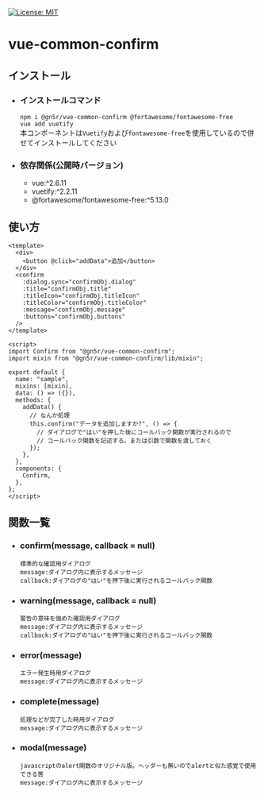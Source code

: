 [![License: MIT](https://img.shields.io/badge/License-MIT-yellow.svg)](https://opensource.org/licenses/MIT)

# vue-common-confirm

## インストール

- ### インストールコマンド

  `npm i @gn5r/vue-common-confirm @fortawesome/fontawesome-free`  
  `vue add vuetify`  
  本コンポーネントは`Vuetify`および`fontawesome-free`を使用しているので併せてインストールしてください

- ### 依存関係(公開時バージョン)
  - vue:^2.6.11
  - vuetify:^2.2.11
  - @fortawesome/fontawesome-free:^5.13.0

## 使い方

```vue
<template>
  <div>
    <button @click="addData">追加</button>
  </div>
  <confirm
    :dialog.sync="confirmObj.dialog"
    :title="confirmObj.title"
    :titleIcon="confirmObj.titleIcon"
    :titleColor="confirmObj.titleColor"
    :message="confirmObj.message"
    :buttons="confirmObj.buttons"
  />
</template>

<script>
import Confirm from "@gn5r/vue-common-confirm";
import mixin from "@gn5r/vue-common-confirm/lib/mixin";

export default {
  name: "sample",
  mixins: [mixin],
  data: () => ({}),
  methods: {
    addData() {
      // なんか処理
      this.confirm("データを追加しますか?", () => {
        // ダイアログで"はい"を押した後にコールバック関数が実行されるので
        // コールバック関数を記述する。または引数で関数を渡しておく
      });
    },
  },
  components: {
    Confirm,
  },
};
</script>
```

## 関数一覧

- ### confirm(message, callback = null)

  ```
  標準的な確認用ダイアログ
  message:ダイアログ内に表示するメッセージ
  callback:ダイアログの"はい"を押下後に実行されるコールバック関数
  ```

- ### warning(message, callback = null)

  ```
  警告の意味を強めた確認用ダイアログ
  message:ダイアログ内に表示するメッセージ
  callback:ダイアログの"はい"を押下後に実行されるコールバック関数
  ```

- ### error(message)

  ```
  エラー発生時用ダイアログ
  message:ダイアログ内に表示するメッセージ
  ```

- ### complete(message)

  ```
  処理などが完了した時用ダイアログ
  message:ダイアログ内に表示するメッセージ
  ```

- ### modal(message)

  ```
  javascriptのalert関数のオリジナル版。ヘッダーも無いのでalertと似た感覚で使用できる筈
  message:ダイアログ内に表示するメッセージ
  ```
